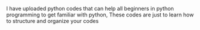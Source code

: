 I have uploaded python codes that can help all beginners in python programming to get familiar with python,
These codes are just to learn how to structure and organize your codes
